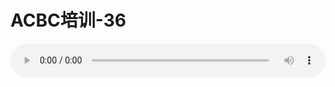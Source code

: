 # ACBC培训-36

<audio style="width: 100%;" preload="false" controls controlslist="nodownload"><source src="//cdn.simai.ml/audio/mp3/old/12124.mp3" type="audio/mpeg">Your browser does not support the audio element.</audio>


